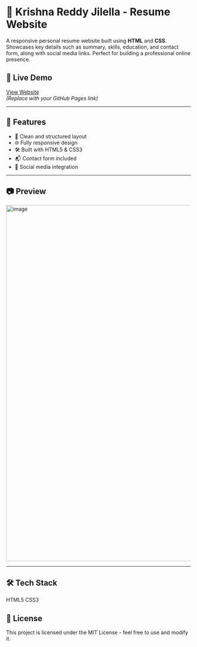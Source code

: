 # 💼 Krishna Reddy Jilella - Resume Website

A responsive personal resume website built using **HTML** and **CSS**. Showcases key details such as summary, skills, education, and contact form, along with social media links. Perfect for building a professional online presence.

## 🔗 Live Demo
[View Website](https://yourusername.github.io/your-repo-name/)  
*(Replace with your GitHub Pages link)*

---

## 🚀 Features

- 📄 Clean and structured layout
- 🌐 Fully responsive design
- 🛠️ Built with HTML5 & CSS3
- 📬 Contact form included
- 🔗 Social media integration

---

## 📷 Preview

<img width="1900" height="971" alt="image" src="https://github.com/user-attachments/assets/1446ac17-5d6e-4345-9bc8-66156a2e6411" /> 


---

## 🛠 Tech Stack
HTML5
CSS3

## 📄 License
This project is licensed under the MIT License - feel free to use and modify it.

